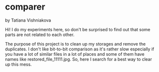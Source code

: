 # comparer
by Tatiana Vishniakova

Hi! I do my experiments here, so don't be surprised to find out that some parts are not related to each other.

The purpose of this project is to clean up my storages and remove the duplicates. I don't like bit-to-bit comparison as it's rather slow especially if you have a lot of similar files in a lot of places and some of them have names like restored_file_11111.jpg. So, here I search for a best way to clear up this mess.
